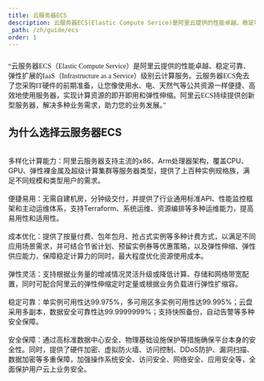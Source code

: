 ```yaml
---
title: 云服务器ECS
description: 云服务器ECS(Elastic Compute Serice)是阿里云提供的性能卓越、稳定可靠、弹性扩展的Iaas云计算服务。
_path: /zh/guide/ecs
order: 1
---
```

<div style="margin: 5% 0;font-family: '微软雅黑',serif">
“云服务器ECS（Elastic Compute Service）是阿里云提供的性能卓越、稳定可靠、弹性扩展的IaaS（Infrastructure as a Service）级别云计算服务。云服务器ECS免去了您采购IT硬件的前期准备，让您像使用水、电、天然气等公共资源一样便捷、高效地使用服务器，实现计算资源的即开即用和弹性伸缩。阿里云ECS持续提供创新型服务器，解决多种业务需求，助力您的业务发展。”
</div>

## 为什么选择云服务器ECS
<br>
多样化计算能力：阿里云服务器支持主流的x86、Arm处理器架构，覆盖CPU、GPU、弹性裸金属及超级计算集群等服务器类型，提供了上百种实例规格族，满足不同规模和类型用户的需求。
<br><br>
便捷易用：无需自建机房，分钟级交付，并提供了行业通用标准API、性能监控框架和主动运维体系，支持Terraform、系统运维、资源编排等多种运维能力，提高易用性和适用性。
<br><br>
成本优化：提供了按量付费、包年包月、抢占式实例等多种计费方式，以满足不同应用场景需求，并可结合节省计划、预留实例券等优惠策略，以及弹性伸缩、弹性供应能力，保障稳定计算力的同时，最大程度优化资源使用成本。
<br><br>
弹性灵活：支持根据业务量的增减情况灵活升级或降低计算、存储和网络带宽配置，同时可配合阿里云的弹性伸缩定时定量或根据业务负载进行弹性扩缩容。
<br><br>
稳定可靠：单实例可用性达99.975%，多可用区多实例可用性达99.995%；云盘采用多副本，数据安全可靠性达99.9999999%；支持快照备份，自动告警等多种安全保障。
<br><br>
安全保障：通过高标准数据中心安全、物理基础设施保护等措施确保平台本身的安全性。同时，提供了硬件加密、虚拟防火墙、访问控制、DDoS防护、漏洞扫描、数据加密等多重保障，加强操作系统安全、访问安全、网络安全、应用安全等，全面保护用户云上业务安全。
<br><br>
